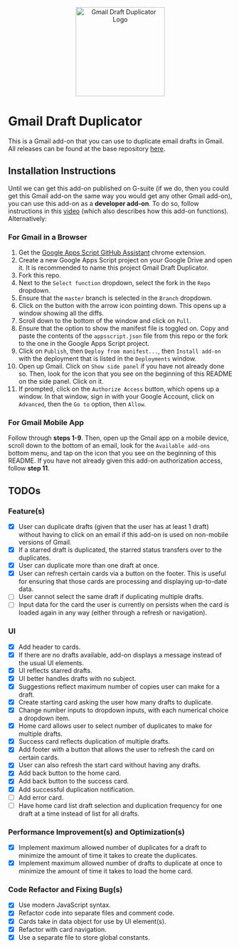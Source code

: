 <p align="center">
  <img src="https://raw.githubusercontent.com/jnbli/Gmail-Draft-Duplicator/master/Logo.png" alt="Gmail Draft Duplicator Logo" width="200" height="200">
</p>

# Gmail Draft Duplicator
This is a Gmail add-on that you can use to duplicate email drafts in Gmail. All releases can be found at the base repository [here](https://github.com/jnbli/Gmail-Draft-Duplicator/releases).

## Installation Instructions
Until we can get this add-on published on G-suite (if we do, then you could get this Gmail add-on the same way you would get any other Gmail add-on), you can use this add-on as a **developer add-on**. To do so, follow instructions in this [video](https://www.youtube.com/watch?v=o3JVWLKUrYs) (which also describes how this add-on functions). Alternatively:

### For Gmail in a Browser
1) Get the [Google Apps Script GitHub Assistant](https://chrome.google.com/webstore/detail/google-apps-script-github/lfjcgcmkmjjlieihflfhjopckgpelofo) chrome extension.
2) Create a new Google Apps Script project on your Google Drive and open it. It is recommended to name this project Gmail Draft Duplicator. 
3) Fork this repo.
4) Next to the `Select function` dropdown, select the fork in the `Repo` dropdown.
5) Ensure that the `master` branch is selected in the `Branch` dropdown.
6) Click on the button with the arrow icon pointing down. This opens up a window showing all the diffs.
7) Scroll down to the bottom of the window and click on `Pull`. 
8) Ensure that the option to show the manifest file is toggled on. Copy and paste the contents of the `appsscript.json` file from this repo or the fork to the one in the Google Apps Script project.
9) Click on `Publish`, then `Deploy from manifest...`, then `Install add-on` with the deployment that is listed in the `Deployments` window. 
10) Open up Gmail. Click on `Show side panel` if you have not already done so. Then, look for the icon that you see on the beginning of this README on the side panel. Click on it.
11) If prompted, click on the `Authorize Access` button, which opens up a window. In that window, sign in with your Google Account, click on `Advanced`, then the `Go to` option, then `Allow`. 

### For Gmail Mobile App
Follow through **steps 1-9**. Then, open up the Gmail app on a mobile device, scroll down to the bottom of an email, look for the `Available add-ons` bottom menu, and tap on the icon that you see on the beginning of this README. If you have not already given this add-on authorization access, follow **step 11**.

## TODOs
### Feature(s)
- [X] User can duplicate drafts (given that the user has at least 1 draft) without having to click on an email if this add-on is used on non-mobile versions of Gmail.
- [X] If a starred draft is duplicated, the starred status transfers over to the duplicates.
- [X] User can duplicate more than one draft at once.
- [X] User can refresh certain cards via a button on the footer. This is useful for ensuring that those cards are processing and displaying up-to-date data.
- [ ] User cannot select the same draft if duplicating multiple drafts.
- [ ] Input data for the card the user is currently on persists when the card is loaded again in any way (either through a refresh or navigation).

### UI
- [X] Add header to cards.
- [X] If there are no drafts available, add-on displays a message instead of the usual UI elements.
- [X] UI reflects starred drafts.
- [X] UI better handles drafts with no subject.
- [X] Suggestions reflect maximum number of copies user can make for a draft.
- [X] Create starting card asking the user how many drafts to duplicate.
- [X] Change number inputs to dropdown inputs, with each numerical choice a dropdown item.
- [X] Home card allows user to select number of duplicates to make for multiple drafts.
- [X] Success card reflects duplication of multiple drafts.
- [X] Add footer with a button that allows the user to refresh the card on certain cards.
- [X] User can also refresh the start card without having any drafts.
- [X] Add back button to the home card.
- [X] Add back button to the success card.
- [X] Add successful duplication notification.
- [ ] Add error card.
- [ ] Have home card list draft selection and duplication frequency for one draft at a time instead of list for all drafts.

### Performance Improvement(s) and Optimization(s)
- [X] Implement maximum allowed number of duplicates for a draft to minimize the amount of time it takes to create the duplicates.
- [X] Implement maximum allowed number of drafts to duplicate at once to minimize the amount of time it takes to load the home card.

### Code Refactor and Fixing Bug(s)
- [X] Use modern JavaScript syntax.
- [X] Refactor code into separate files and comment code.
- [X] Cards take in data object for use by UI element(s).
- [X] Refactor with card navigation.
- [X] Use a separate file to store global constants.

